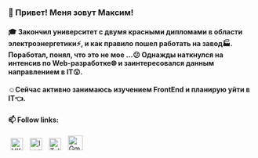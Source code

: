 
### 👋 Привет! Меня зовут Максим!
#### :mortar_board: Закончил университет с двумя красными дипломами в области электроэнергетики:zap:, и как правило пошел работать на завод:factory:. Поработал, понял, что это не мое ...:confused: Однажды наткнулся на интенсив по Web-разработке:globe_with_meridians: и заинтересовался данным направлением в IT:open_mouth:.
#### :relaxed:Сейчас активно занимаюсь изучением FrontEnd и планирую уйти в IT:point_left:.

#### 📫 Follow links:
[<img alt="VK" width="25px" hspace="5" src="https://upload.wikimedia.org/wikipedia/commons/thumb/2/21/VK.com-logo.svg/288px-VK.com-logo.svg.png"/>](https://vk.com/id180684106) 
[<img alt="Instagramm" width="25px" hspace="5" src="https://upload.wikimedia.org/wikipedia/commons/thumb/e/e7/Instagram_logo_2016.svg/768px-Instagram_logo_2016.svg.png"/>](https://www.instagram.com/max.on.97)
[<img alt="Telegram" width="25px" hspace="5" src="https://upload.wikimedia.org/wikipedia/commons/thumb/8/83/Telegram_2019_Logo.svg/768px-Telegram_2019_Logo.svg.png"/>](https://t.me/max_on_97)
[<img alt="Gmail" width="30px" hspace="5" src="https://upload.wikimedia.org/wikipedia/commons/thumb/7/7e/Gmail_icon_%282020%29.svg/160px-Gmail_icon_%282020%29.svg.png"/>](mailto:maximmakar@gmail.com)



<!--- 
- 👀 I’m interested in ...
- 🌱 I’m currently learning ...
- 💞️ I’m looking to collaborate on ...
- 📫 How to reach me ...
--->

<!---
Maximilliar/Maximilliar is a ✨ special ✨ repository because its `README.md` (this file) appears on your GitHub profile.
You can click the Preview link to take a look at your changes.
--->
